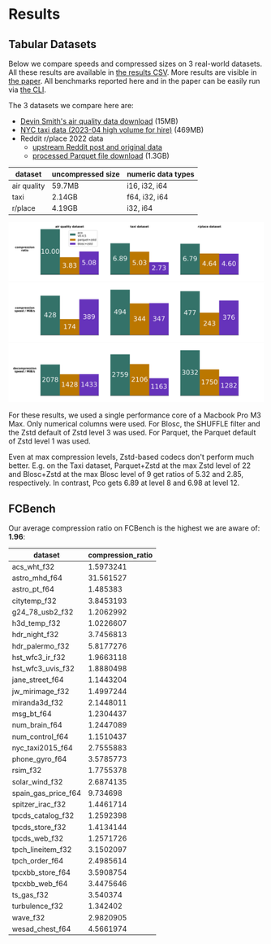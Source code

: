 # Results

## Tabular Datasets

Below we compare speeds and compressed sizes on 3 real-world datasets.
All these results are available in
[the results CSV](./benchmark_results/mbp_m3_max_rust1_82.csv).
More results are visible in [the paper](https://arxiv.org/abs/2502.06112).
All benchmarks reported here and in the paper can be easily run via
[the CLI](../pco_cli/README.md#bench).

The 3 datasets we compare here are:

* [Devin Smith's air quality data download](https://deephaven.io/wp-content/devinrsmith-air-quality.20220714.zstd.parquet)
  (15MB)
* [NYC taxi data (2023-04 high volume for hire)](https://www.nyc.gov/site/tlc/about/tlc-trip-record-data.page) (469MB)
* Reddit r/place 2022 data
  * [upstream Reddit post and original data](https://www.reddit.com/r/place/comments/txvk2d/rplace_datasets_april_fools_2022/)
  * [processed Parquet file download](https://pcodec-public.s3.amazonaws.com/reddit_2022_place_numerical.parquet)
    (1.3GB)

| dataset     | uncompressed size | numeric data types |
|-------------|-------------------|--------------------|
| air quality | 59.7MB            | i16, i32, i64      |
| taxi        | 2.14GB            | f64, i32, i64      |
| r/place     | 4.19GB            | i32, i64           |

<p align="center">
  <img
    alt="bar charts showing better compression for Pco than zstd.parquet"
    src="../images/real_world_compression_ratio.svg"
    width="700px"
  >
  <img
    alt="bar charts showing similar compression speed for Pco and zstd.parquet"
    src="../images/real_world_compression_speed.svg"
    width="700px"
  >
  <img
    alt="bar charts showing faster decompression speed for Pco than zstd.parquet"
    src="../images/real_world_decompression_speed.svg"
    width="700px"
  >
</p>

For these results, we used a single performance core of a Macbook Pro M3 Max.
Only numerical columns were used.
For Blosc, the SHUFFLE filter and the Zstd default of Zstd level 3 was used.
For Parquet, the Parquet default of Zstd level 1 was used.

Even at max compression levels, Zstd-based codecs don't perform much better.
E.g. on the Taxi dataset, Parquet+Zstd at the max Zstd level of 22 and Blosc+Zstd
at the max Blosc level of 9 get ratios of 5.32 and 2.85, respectively.
In contrast, Pco gets 6.89 at level 8 and 6.98 at level 12.

## FCBench

Our average compression ratio on FCBench is the highest we are aware of: **1.96**:

| dataset             | compression_ratio |
| ------------------- | ----------------- |
| acs_wht_f32         |         1.5973241 |
| astro_mhd_f64       |         31.561527 |
| astro_pt_f64        |          1.485383 |
| citytemp_f32        |         3.8453193 |
| g24_78_usb2_f32     |         1.2062992 |
| h3d_temp_f32        |         1.0226607 |
| hdr_night_f32       |         3.7456813 |
| hdr_palermo_f32     |         5.8177276 |
| hst_wfc3_ir_f32     |         1.9663118 |
| hst_wfc3_uvis_f32   |         1.8880498 |
| jane_street_f64     |         1.1443204 |
| jw_mirimage_f32     |         1.4997244 |
| miranda3d_f32       |         2.1448011 |
| msg_bt_f64          |         1.2304437 |
| num_brain_f64       |         1.2447089 |
| num_control_f64     |         1.1510437 |
| nyc_taxi2015_f64    |         2.7555883 |
| phone_gyro_f64      |         3.5785773 |
| rsim_f32            |         1.7755378 |
| solar_wind_f32      |         2.6874135 |
| spain_gas_price_f64 |          9.734698 |
| spitzer_irac_f32    |         1.4461714 |
| tpcds_catalog_f32   |         1.2592398 |
| tpcds_store_f32     |         1.4134144 |
| tpcds_web_f32       |         1.2571726 |
| tpch_lineitem_f32   |         3.1502097 |
| tpch_order_f64      |         2.4985614 |
| tpcxbb_store_f64    |         3.5908754 |
| tpcxbb_web_f64      |         3.4475646 |
| ts_gas_f32          |          3.540374 |
| turbulence_f32      |          1.342402 |
| wave_f32            |         2.9820905 |
| wesad_chest_f64     |         4.5661974 |
